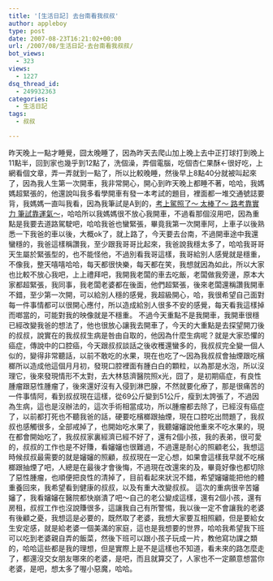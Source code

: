 ```yaml
---
title: '[生活日記] 去台南看我叔叔'
author: appleboy
type: post
date: 2007-08-23T16:21:02+00:00
url: /2007/08/生活日記-去台南看我叔叔/
bot_views:
  - 323
views:
  - 1227
dsq_thread_id:
  - 249932363
categories:
  - 生活日記
tags:
  - 叔叔

---
```

昨天晚上一點才睡覺，囧太晚睡了，因為昨天去爬山加上晚上去中正打球打到晚上11點半，回到家也幾乎到12點了，洗個澡，弄個電腦，吃個杏仁果酥<-很好吃，上網看個文章，弄一弄就到一點了，所以比較晚睡，然後早上8點40分就被叫起來了，因為我人生第一次開車，我非常開心，開心到昨天晚上都睡不著，哈哈，我媽媽超緊張的，他還說叫我多看學開車有發一本考試的題目，裡面都一堆交通號誌要背，我媽媽一直叫我看，因為我筆試是A到的，[考上駕照了～ 太棒了～ 路考靠實力 筆試靠運氣～][1]，哈哈所以我媽媽很不放心我開車，不過看那個沒用吧，因為重點是我要去道路駕駛吧，哈哈我爸也蠻緊張，畢竟我第一次開車阿，上車子以後熟悉一下我爸的車以後，大概ok了，就上路了，今天要去台南，不過開車途中我還蠻穩的，我爸這樣稱讚我，至少跟我哥哥比起來，我爸說我穩太多了，哈哈我哥哥天生屬於緊張型的，也不能怪他，不過別看我哥這樣，我哥給別人感覺就是穩重，不像我，整天嘻嘻哈哈，每天都很快樂，每天都在笑，我想就因為如此，所以大家也比較不放心我吧，上上禮拜吧，我開我老闆的車去吃飯，老闆做我旁邊，原本大家都超緊張，我同事，我老闆老婆都在後面，他們超緊張，後來老闆還稱讚我開車不錯，至少第一次開，可以給別人穩的感覺，我超級開心，哈，我很希望自己面對每一件事情都可以很開心應付，所以造成給別人很多不安的感覺，每天看我這樣掉而啷當的，可能對我的映像就是不穩重。 不過今天重點不是我開車，我開車很穩已經改變我爸的想法了，他也很放心讓我去開車了，今天的大重點是去探望開刀後的叔叔，說實在的我叔叔生病是咎由自取的，他因為什麼生病呢？就是大家恐懼的癌症，傳說中的口腔癌，今天跟叔叔談話之後收穫還蠻多的，我叔叔完全變一個人似的，變得非常聽話，以前不敢吃的水果，現在也吃了～因為我叔叔會抽煙跟吃檳榔所以造成他這個月月初，發現口腔裡面有腫白白的顆粒，以為那是水泡，所以沒理它，後來發現情形不太對，去大林慈濟醫院照x光，囧了，是初期癌症，有良性腫瘤跟惡性腫瘤了，後來還好沒有入侵到淋巴腺，不然就要化療了，那是很痛苦的一件事情阿，看到叔叔現在這樣，從69公斤變到51公斤，瘦到太誇張了，不過因為生病，這也是沒辦法的，這次手術相當成功，所以腫瘤都去除了，已經沒有癌症了，以前都打死也不聽我爸的話，硬要吃檳榔跟抽煙，現在口腔吃出問題了，我叔叔也感觸很多，全部戒掉了，也開始吃水果了，我聽嬸嬸說他重來不吃水果的，現在都會開始吃了，我叔叔家裏經濟已經不好了，還有2個小孩，我的表弟，很可愛的，叔叔的工作也是不好賺，看嬸嬸也很難過，不過還是耐心的照顧老公，我想這時候叔叔最需要的就是嬸嬸的照顧，叔叔現在一定心想，如果會這樣我早就不吃檳榔跟抽煙了吧，人總是在最後才會後悔，不過現在改還來的及，畢竟好像也都切除了惡性腫瘤，也順便把良性的清掉了，目前看起來狀況不錯，希望嬸嬸能把他的體重養回來，我希望看到健康的叔叔，以及有重大改變叔叔。 這次的重病很辛苦嬸嬸了，我看嬸嬸在醫院都快崩潰了吧～自己的老公變成這樣，還有2個小孩，還有房租，叔叔工作也沒說賺很多，這讓我自己有所警惕，我以後一定不會讓我的老婆有後顧之憂，我想這是必要的，既然取了老婆，我想大家要互相照顧，但是要給女生安定感，就是給老婆一個美滿的家庭，這也是我想要的世界，哈哈我希望我下班可以吃到老婆親自弄的飯菜，然後下班可以跟小孩子玩成一片，教他寫功課之類的，哈哈這些都是我的理想，但是實際上是不是這樣也不知道，看未來的路怎麼走了，都還沒交女朋友哪來的老婆，是吧，而且就算交了，人家也不一定願意想當你老婆，是吧，想太多了喔小惡魔，哈哈。

 [1]: http://life.wu-boy.com/2007/08/03/38/